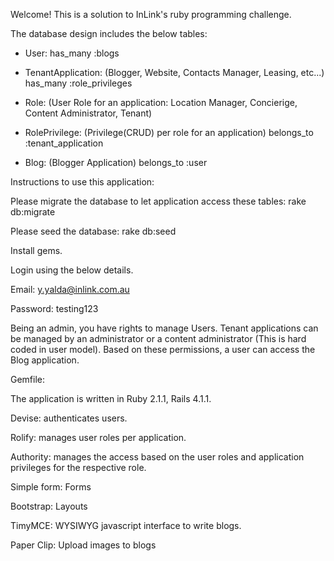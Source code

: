 Welcome!
This is a solution to InLink's ruby programming challenge.

The database design includes the below tables:

- User: has_many :blogs

- TenantApplication: (Blogger, Website, Contacts Manager, Leasing, etc...) has_many :role_privileges

- Role: (User Role for an application: Location Manager, Concierige, Content Administrator, Tenant)

- RolePrivilege: (Privilege(CRUD) per role for an application) belongs_to :tenant_application

- Blog: (Blogger Application) belongs_to :user

Instructions to use this application:

Please migrate the database to let application access these tables: rake db:migrate

Please seed the database: rake db:seed

Install gems.

Login using the below details.

Email: y.yalda@inlink.com.au

Password: testing123

Being an admin, you have rights to manage Users. Tenant applications can be managed by an administrator or a content administrator (This is hard coded in user model). Based on these permissions, a user can access the Blog application.

Gemfile:

The application is written in Ruby 2.1.1, Rails 4.1.1.

Devise: authenticates users.

Rolify: manages user roles per application.

Authority: manages the access based on the user roles and application privileges for the respective role.

Simple form: Forms

Bootstrap: Layouts

TimyMCE: WYSIWYG javascript interface to write blogs.

Paper Clip: Upload images to blogs

